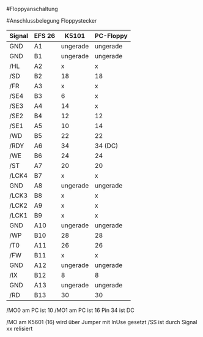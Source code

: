 #Floppyanschaltung


#Anschlussbelegung Floppystecker

Signal | EFS 26 | K5101 | PC-Floppy
------------ | ------------- | ------------ | ------------- 
GND | A1 | ungerade | ungerade
GND | B1 | ungerade | ungerade
/HL |	A2 | x | x
/SD |	B2 | 18 | 18
/FR | A3 | x | x
/SE4 | B3 | 6 | x
/SE3 |	A4 | 14 | x
/SE2 |	B4 | 12 | 12 
/SE1 | A5 | 10 | 14
/WD | B5 | 22 | 22
/RDY |	A6 | 34 | 34 (DC)
/WE |	B6 | 24 | 24
/ST | A7 | 20 | 20
/LCK4 | B7 | x | x
GND |	A8 | ungerade | ungerade
/LCK3 |	B8 | x | x
/LCK2 | A9 | x | x
/LCK1 | B9 | x | x
GND |	A10 | ungerade | ungerade
/WP |	B10 | 28 | 28
/T0 | A11 | 26 | 26
/FW | B11 | x | x
GND |	A12 | ungerade | ungerade
/IX |	B12 | 8 | 8
GND | A13 | ungerade | ungerade
/RD | B13 | 30 | 30


/MO0 am PC ist 10
/MO1 am PC ist 16
Pin 34 ist DC

/MO am K5601 (16) wird über Jumper mit InUse gesetzt 
/SS ist durch Signal xx relisiert
